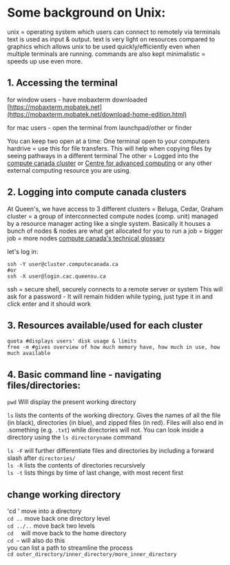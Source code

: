 # Some background on Unix:
unix = operating system which users can connect to remotely via terminals
text is used as input & output. text is very light on resources compared to graphics which allows unix to be used quickly/efficiently even when multiple terminals are running. commands are also kept minimalistic = speeds up use even more.

## 1. Accessing the terminal

for window users - have mobaxterm downloaded
[https://mobaxterm.mobatek.net](https://mobaxterm.mobatek.net/download-home-edition.html)

for mac users - open the terminal from launchpad/other or finder

You can keep two open at a time: 
One terminal open to your computers hardrive = use this for file transfers. This will help when copying files by seeing pathways in a different terminal
The other = Logged into the [compute canada cluster](https://ccdb.alliancecan.ca/security/login) or [Centre for advanced computing](https://cac.queensu.ca/) or any other external computing resource you are using.

## 2. Logging into compute canada clusters
At Queen's, we have access to 3 different clusters = Beluga, Cedar, Graham
cluster = a group of interconnected compute nodes (comp. unit) managed by a resource 
	manager acting like a single system. Basically it houses a bunch of nodes & nodes
	are what get allocated for you to run a job = bigger job = more nodes 
[compute canada's technical glossary](https://www.computecanada.ca/research-portal/accessing-resources/glossary/)

let's log in:
```command
ssh -Y user@cluster.computecanada.ca
#or
ssh -X user@login.cac.queensu.ca
```
ssh = secure shell, securely connects to a remote server or system 
This will ask for a password - It will remain hidden while typing, just type it in and click enter and it should work


## 3. Resources available/used for each cluster
```command
quota #displays users' disk usage & limits 
free -m #gives overview of how much memory have, how much in use, how much available
```


## 4. Basic command line - navigating files/directories:

`pwd` Will display the present working directory

`ls` lists the contents of the working directory. Gives the names of all the file (in black), directories (in blue), and zipped files (in red). 
Files will also end in .something (e.g. `.txt`) while directories will not.
You can look inside a directory using the `ls directoryname` command 

`ls -F` will further differentiate files and directories by including a forward slash after `directories/`  
`ls -R` lists the contents of directories recursively  
`ls -t` lists things by time of last change, with most recent first  

## change working directory
'cd <directory name>' move into a directory  
`cd ..` move back one directory level  
`cd ../..` move back two levels  
`cd  ` will move back to the home directory  
`cd ~` will also do this  
you can list a path to streamline the process   
`cd outer_directory/inner_directory/more_inner_directory`  







